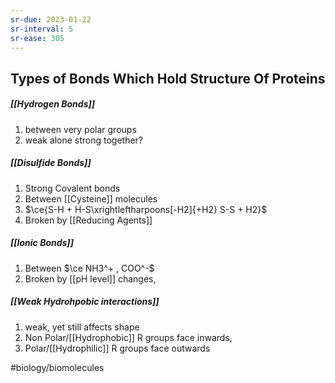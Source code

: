 ```yaml
---
sr-due: 2023-01-22
sr-interval: 5
sr-ease: 305
---
```

## Types of Bonds Which Hold Structure Of Proteins 

##### [[Hydrogen Bonds]]
1. between very polar groups
2. weak alone strong together?
##### **[[Disulfide Bonds]]** 
1. Strong Covalent bonds
2. Between [[Cysteine]] molecules
3. $\ce{S-H + H-S\xrightleftharpoons[-H2]{+H2} S-S + H2}$ 
4. Broken by [[Reducing Agents]]
##### [[Ionic Bonds]]
1. Between $\ce NH3^+ , COO^-$ 
2. Broken by [[pH level]] changes,
##### [[Weak Hydrohpobic interactions]]
1. weak, yet still affects shape
2. Non Polar/[[Hydrophobic]] R groups face inwards,
3. Polar/[[Hydrophilic]] R groups face outwards 

#biology/biomolecules  